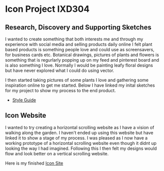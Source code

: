 # Icon Project IXD304

## Research, Discovery and Supporting Sketches

I wanted to create something that both interests me and through my experience with social media and selling products daily online I felt plant based products is something people love and could use as screensavers, for business cards etc.  Botanical drawings, pictures of plants and flowers is something that is regurlarly popping up on my feed and pinterest board and is also something I love. Normally I would be painting leafy floral designs but have never explored what I could do using vector. 

I then started taking pictures of some plants I love and gathering some inspiration online to get me started. Below I have linked my inital sketches for my project to show my process to the end product. 

* [Style Guide](https://amygrahamie.github.io/icons/styleguide.html)


## Icon Website


I wanted to try creating a horizontal scrolling website as I have a vision of walking along the garden. I haven't ended up using this website but have linked it to show a stage of my process. I was pleased as I now have a working prototype of a horizontal scrolling website even though it didnt up looking the way I had imagined.
Following this I then felt my designs would flow and look better on a vertical scrolling website. 

Here is my finished [Icon Site](https://amygrahamie.github.io/icons/icons.html)


